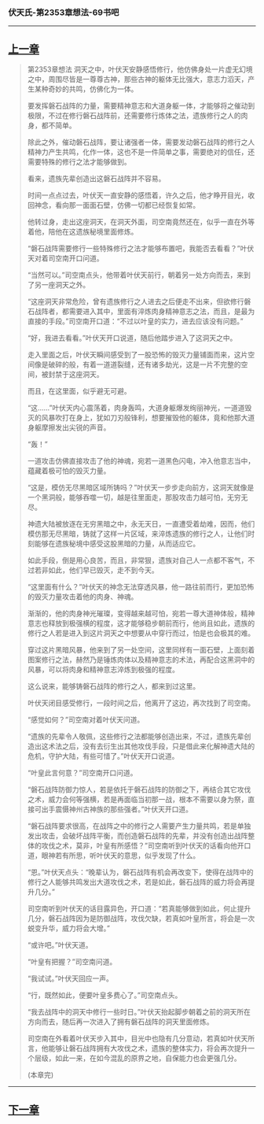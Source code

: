 ### 伏天氏-第2353章想法-69书吧

--------
[上一章](./f55b7aa21349cf6b4c132438e818ecec.md)
--------


>
>
>
>第2353章想法
>洞天之中，叶伏天安静感悟修行，他仿佛身处一片虚无幻境之中，周围尽皆是一尊尊古神，那些古神的躯体无比强大，意志力滔天，产生某种奇妙的共鸣，仿佛化为一体。
>
>要发挥磐石战阵的力量，需要精神意志和大道身躯一体，才能够将之催动到极限，不过在修行磐石战阵前，还需要修行炼体之法，遗族修行之人的肉身，都不简单。
>
>除此之外，催动磐石战阵，要让诸强者一体，需要发动磐石战阵的修行之人精神力产生共鸣，化作一体，这也不是一件简单之事，需要绝对的信任，还需要特殊的修行之法才能够做到。
>
>看来，遗族先辈创造出这磐石战阵并不容易。
>
>时间一点点过去，叶伏天一直安静的感悟着，许久之后，他才睁开目光，收回神念，看向那一面面石壁，仿佛一切都已经恢复如常。
>
>他转过身，走出这座洞天，在洞天外面，司空南竟然还在，似乎一直在外等着他，陪他在这遗族秘境里面修炼。
>
>“磐石战阵需要修行一些特殊修行之法才能够布置吧，我能否去看看？”叶伏天对着司空南开口问道。
>
>“当然可以。”司空南点头，他带着叶伏天前行，朝着另一处方向而去，来到了另一座洞天之外。
>
>“这座洞天非常危险，曾有遗族修行之人进去之后便走不出来，但欲修行磐石战阵者，都需要进入其中，里面有淬炼肉身精神意志之法，而且，是最为直接的手段。”司空南开口道：“不过以叶皇的实力，进去应该没有问题。”
>
>“好，我进去看看。”叶伏天开口说道，随后他踏步进入了这洞天之中。
>
>走入里面之后，叶伏天瞬间感受到了一股恐怖的毁灭力量铺面而来，这片空间像是破碎的般，有着一道道裂缝，还有诸多劫光，这是一片不完整的空间，被封禁于这座洞天。
>
>而且，在这里面，似乎避无可避。
>
>“这……”叶伏天内心震荡着，肉身轰鸣，大道身躯爆发绚丽神光，一道道毁灭的风暴吹打在身上，犹如刀刃般锋利，想要摧毁他的躯体，竟和他那大道身躯摩擦发出尖锐的声音。
>
>“轰！”
>
>一道攻击仿佛直接攻击了他的神魂，宛若一道黑色闪电，冲入他意志当中，蕴藏着极可怕的毁灭力量。
>
>“这是，模仿无尽黑暗区域所铸吗？”叶伏天一步步走向前方，这洞天就像是一个黑洞般，能够吞噬一切，越是往里面走，那股攻击力越可怕，无穷无尽。
>
>神遗大陆被放逐在无穷黑暗之中，永无天日，一直遭受着劫难，因而，他们模仿那无尽黑暗，铸就了这样一片区域，来淬炼遗族的修行之人，让他们时刻能够在遗族秘境中感受这股黑暗的力量，从而适应它。
>
>如此手段，倒是用心良苦，而且，非常狠，遗族对自己人一点都不客气，不过若非如此，他们早已毁灭，走不到今天。
>
>“这里面有什么？”叶伏天的神念无法穿透风暴，他一路往前而行，更加恐怖的毁灭力量攻击着他的肉身、神魂。
>
>渐渐的，他的肉身神光璀璨，变得越来越可怕，宛若一尊大道神体般，精神意志也释放到极强横的程度，这才能够稳步朝前而行，他尚且如此，遗族的修行之人若是进入到这片洞天之中想要从中穿行而过，怕是也会极其的难。
>
>穿过这片黑暗风暴，他来到了另一处空间，这里同样有一面石壁，上面刻着图案修行之法，赫然乃是锤炼肉体以及精神意志的术法，再配合这黑洞中的风暴，可以将肉身和精神意志淬炼到极强的程度。
>
>这么说来，能够铸磐石战阵的修行之人，都来到过这里。
>
>叶伏天闭目感受修行，一段时间之后，他离开了这边，再次找到了司空南。
>
>“感觉如何？”司空南对着叶伏天问道。
>
>“遗族的先辈令人敬佩，这些修行之法都能够创造出来，不过，遗族先辈创造出这术法之后，没有去衍生出其他攻伐手段，只是借此来化解神遗大陆的危机，守护大陆，有些可惜了。”叶伏天开口说道。
>
>“叶皇此言何意？”司空南开口问道。
>
>“磐石战阵防御力惊人，若是依托于磐石战阵的防御之下，再结合其它攻伐之术，威力会何等强横，若是再面临当初那一战，根本不需要以身为祭，直接可出手震慑神州古神族的那些强者。”叶伏天开口道。
>
>“磐石战阵要求很高，在战阵之中的修行之人需要产生力量共鸣，若是单独发出攻击，会破坏战阵平衡，而创造磐石战阵的先辈，并没有创造出战阵整体的攻伐之术，莫非，叶皇有所感悟？”司空南听到叶伏天的话看向他开口道，眼神若有所思，听叶伏天的意思，似乎发现了什么。
>
>“恩。”叶伏天点头：“晚辈认为，磐石战阵有机会再改变下，使得在战阵中的修行之人能够共鸣发出大道攻伐之术，若是如此，磐石战阵的威力将会再提升几分。”
>
>司空南听到叶伏天的话目露异色，开口道：“若真能够做到如此，何止提升几分，磐石战阵因为是防御战阵，攻伐欠缺，若真如叶皇所言，将会是一次蜕变升华，威力将会大增。”
>
>“或许吧。”叶伏天道。
>
>“叶皇有把握？”司空南问道。
>
>“我试试。”叶伏天回应一声。
>
>“行，既然如此，便要叶皇多费心了。”司空南点头。
>
>“我去战阵中的洞天中修行一些时日。”叶伏天抬起脚步朝着之前的洞天所在方向而去，随后再一次进入了拥有磐石战阵的洞天里面修炼。
>
>司空南在外看着叶伏天步入其中，目光中也隐有几分意动，若真如叶伏天所言，他能够让磐石战阵拥有大攻伐之术，遗族的整体实力，将会再次提升一个层级，如此一来，在如今混乱的原界之地，自保能力也会更强几分。
>
>(本章完)
>
>

--------
[下一章](./0a9c083a369b936e53986a223ea931ec.md)
--------
